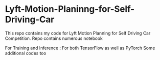 # Lyft-Motion-Planinng-for-Self-Driving-Car

This repo contains my code for Lyft Motion Planning for Self Driving Car Competition.
Repo contains numerous notebook

For Training and Inference : For both TensorFlow as well as PyTorch
Some additional codes too
